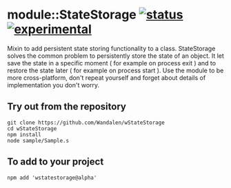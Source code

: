 
# module::StateStorage [![status](https://github.com/Wandalen/wStateStorage/workflows/publish/badge.svg)](https://github.com/Wandalen/wStateStorage/actions?query=workflow%3Apublish) [![experimental](https://img.shields.io/badge/stability-experimental-orange.svg)](https://github.com/emersion/stability-badges#experimental)

Mixin to add persistent state storing functionality to a class. StateStorage solves the common problem to persistently store the state of an object. It let save the state in a specific moment ( for example on process exit ) and to restore the state later ( for example on process start ). Use the module to be more cross-platform, don't repeat yourself and forget about details of implementation you don't worry.

## Try out from the repository
```
git clone https://github.com/Wandalen/wStateStorage
cd wStateStorage
npm install
node sample/Sample.s
```

## To add to your project
```
npm add 'wstatestorage@alpha'
```




















































































